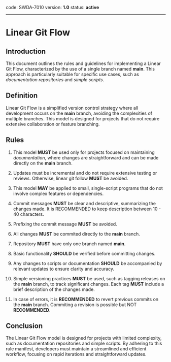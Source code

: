 code: SWDA-7010  version: **1.0**  status: **active**

---
# Linear Git Flow

## Introduction

This document outlines the rules and guidelines for implementing a Linear Git Flow, characterized by the use of a single branch named **main**. This approach is particularly suitable for specific use cases, such as *documentation repositories* and *simple scripts*.

## Definition

Linear Git Flow is a simplified version control strategy where all development occurs on the **main** branch, avoiding the complexities of multiple branches. This model is designed for projects that do not require extensive collaboration or feature branching.

## Rules

1. This model **MUST** be used only for projects focused on maintaining *documentation*, where changes are straightforward and can be made directly on the **main** branch.

2. Updates must be incremental and do not require extensive testing or reviews. Otherwise, linear git follow **MUST** be avoided.

3. This model **MAY** be applied to small, single-script programs that do not involve complex features or dependencies.

4. Commit messages **MUST** be clear and descriptive, summarizing the changes made. It is RECOMMENDED to keep description between 10 - 40 characters.

5. Prefixing the commit message **MUST** be avoided.

6. All changes **MUST** be commited directly to the **main** branch.

7. Repository **MUST** have only one branch named **main**.

8. Basic functionality **SHOULD** be verified before committing changes.

9. Any changes to scripts or documentation **SHOULD** be accompanied by relevant updates to ensure clarity and accuracy.

10. Simple versioning practices **MUST** be used, such as tagging releases on the **main** branch, to track significant changes. Each tag **MUST** include a brief description of the changes made.

11. In case of errors, it is **RECOMMENDED** to revert previous commits on the **main** branch. Commiting a revision is possible but NOT **RECOMMENDED**.

## Conclusion

The Linear Git Flow model is designed for projects with limited complexity, such as documentation repositories and simple scripts. By adhering to this rule manifest, developers must maintain a streamlined and efficient workflow, focusing on rapid iterations and straightforward updates.